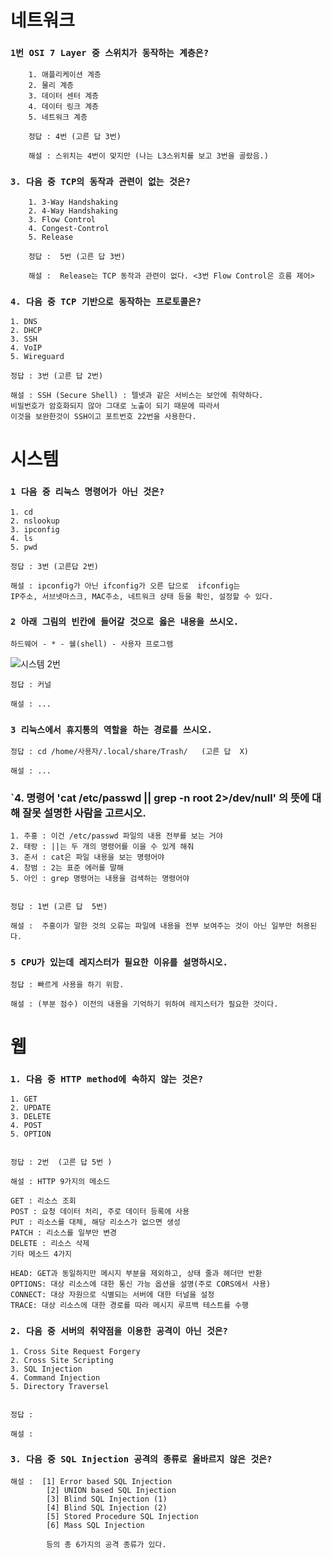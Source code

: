 # 네트워크


### `1번 OSI 7 Layer 중 스위치가 동작하는 계층은?`

        1. 애플리케이션 계층
        2. 물리 계층
        3. 데이터 센터 계층
        4. 데이터 링크 계층
        5. 네트워크 계층

        정답 : 4번 (고른 답 3번)

        해설 : 스위치는 4번이 맞지만 (나는 L3스위치를 보고 3번을 골랐음.)

### `3. 다음 중 TCP의 동작과 관련이 없는 것은?`

        1. 3-Way Handshaking 
        2. 4-Way Handshaking
        3. Flow Control
        4. Congest-Control
        5. Release

        정답 :  5번 (고른 답 3번)

        해설 :  Release는 TCP 동작과 관련이 없다. <3번 Flow Control은 흐름 제어>

### `4. 다음 중 TCP 기반으로 동작하는 프로토콜은?`

    1. DNS
    2. DHCP
    3. SSH
    4. VoIP
    5. Wireguard

    정답 : 3번 (고른 답 2번)

    해설 : SSH (Secure Shell) : 텔넷과 같은 서비스는 보안에 취약하다. 
    비밀번호가 암호화되지 않아 그대로 노출이 되기 때문에 따라서  
    이것을 보완한것이 SSH이고 포트번호 22번을 사용한다.

# 시스템


### `1 다음 중 리눅스 명령어가 아닌 것은?`

    1. cd
    2. nslookup
    3. ipconfig
    4. ls
    5. pwd

    정답 : 3번 (고른답 2번)

    해설 : ipconfig가 아닌 ifconfig가 오른 답으로  ifconfig는
    IP주소, 서브넷마스크, MAC주소, 네트워크 상태 등을 확인, 설정할 수 있다.


### `2 아래 그림의 빈칸에 들어갈 것으로 옳은 내용을 쓰시오.`

    하드웨어 - * - 쉘(shell) - 사용자 프로그램

![시스템 2번](https://cdn.discordapp.com/attachments/956190154454876183/1027172266011795466/unknown.png)

    
    정답 : 커널

    해설 : ...


### `3 리눅스에서 휴지통의 역할을 하는 경로를 쓰시오.`


    정답 : cd /home/사용자/.local/share/Trash/   (고른 답  X)

    해설 : ...

### `4. 명령어 'cat /etc/passwd || grep -n root 2>/dev/null' 의 뜻에 대해 잘못 설명한 사람을 고르시오.


    1. 주홍 : 이건 /etc/passwd 파일의 내용 전부를 보는 거야
    2. 태랑 : ||는 두 개의 명령어를 이을 수 있게 해줘
    3. 준서 : cat은 파일 내용을 보는 명령어야
    4. 창범 : 2는 표준 에러를 말해
    5. 아인 : grep 명령어는 내용을 검색하는 명령어야


    정답 : 1번 (고른 답  5번)

    해설 :  주홍이가 말한 것의 오류는 파일에 내용을 전부 보여주는 것이 아닌 일부만 허용된다.


### `5 CPU가 있는데 레지스터가 필요한 이유를 설명하시오. `

    
    정답 : 빠르게 사용을 하기 위함.

    해설 : (부분 점수) 이전의 내용을 기억하기 위하여 레지스터가 필요한 것이다.


# 웹


### `1. 다음 중 HTTP method에 속하지 않는 것은?`


    1. GET
    2. UPDATE
    3. DELETE
    4. POST
    5. OPTION


    정답 : 2번  (고른 답 5번 )
    
    해설 : HTTP 9가지의 메소드
    
    GET : 리소스 조회
    POST : 요청 데이터 처리, 주로 데이터 등록에 사용
    PUT : 리소스를 대체, 해당 리소스가 없으면 생성
    PATCH : 리소스를 일부만 변경
    DELETE : 리소스 삭제
    기타 메소드 4가지

    HEAD: GET과 동일하지만 메시지 부분을 제외하고, 상태 줄과 헤더만 반환
    OPTIONS: 대상 리소스에 대한 통신 가능 옵션을 설명(주로 CORS에서 사용)
    CONNECT: 대상 자원으로 식별되는 서버에 대한 터널을 설정
    TRACE: 대상 리소스에 대한 경로를 따라 메시지 루프백 테스트를 수행


### `2. 다음 중 서버의 취약점을 이용한 공격이 아닌 것은?`

    
    1. Cross Site Request Forgery
    2. Cross Site Scripting
    3. SQL Injection 
    4. Command Injection
    5. Directory Traversel


    정답 : 

    해설 :



### `3. 다음 중 SQL Injection 공격의 종류로 올바르지 않은 것은?`

    해설 :  [1] Error based SQL Injection
            [2] UNION based SQL Injection
            [3] Blind SQL Injection (1)
            [4] Blind SQL Injection (2)
            [5] Stored Procedure SQL Injection
            [6] Mass SQL Injection

            등의 총 6가지의 공격 종류가 있다.

    




